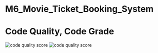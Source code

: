 # M6_Movie_Ticket_Booking_System


 # Code Quality, Code Grade
![code quality score](https://api.codiga.io/project/31860/score/svg)   ![code quality score]()
